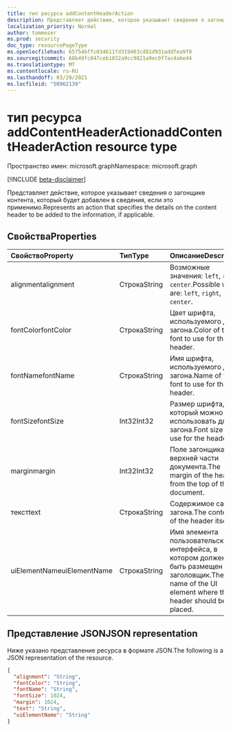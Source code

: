 ```yaml
---
title: тип ресурса addContentHeaderAction
description: Представляет действие, которое указывает сведения о загонщике контента, который будет добавлен в сведения, если это применимо.
localization_priority: Normal
author: tommoser
ms.prod: security
doc_type: resourcePageType
ms.openlocfilehash: 65754bffc034611fd319403cd81d931addfea9f0
ms.sourcegitcommit: 68b49fc847ceb1032a9cc9821a9ec0f7ac4abe44
ms.translationtype: MT
ms.contentlocale: ru-RU
ms.lasthandoff: 03/20/2021
ms.locfileid: "50962139"
---
```

# <a name="addcontentheaderaction-resource-type"></a><span data-ttu-id="b53b2-103">тип ресурса addContentHeaderAction</span><span class="sxs-lookup"><span data-stu-id="b53b2-103">addContentHeaderAction resource type</span></span>

<span data-ttu-id="b53b2-104">Пространство имен: microsoft.graph</span><span class="sxs-lookup"><span data-stu-id="b53b2-104">Namespace: microsoft.graph</span></span>

[!INCLUDE [beta-disclaimer](../../includes/beta-disclaimer.md)]

<span data-ttu-id="b53b2-105">Представляет действие, которое указывает сведения о загонщике контента, который будет добавлен в сведения, если это применимо.</span><span class="sxs-lookup"><span data-stu-id="b53b2-105">Represents an action that specifies the details on the content header to be added to the information, if applicable.</span></span>

## <a name="properties"></a><span data-ttu-id="b53b2-106">Свойства</span><span class="sxs-lookup"><span data-stu-id="b53b2-106">Properties</span></span>

| <span data-ttu-id="b53b2-107">Свойство</span><span class="sxs-lookup"><span data-stu-id="b53b2-107">Property</span></span>      | <span data-ttu-id="b53b2-108">Тип</span><span class="sxs-lookup"><span data-stu-id="b53b2-108">Type</span></span>   | <span data-ttu-id="b53b2-109">Описание</span><span class="sxs-lookup"><span data-stu-id="b53b2-109">Description</span></span>                                                   |
| :------------ | :----- | :------------------------------------------------------------ |
| <span data-ttu-id="b53b2-110">alignment</span><span class="sxs-lookup"><span data-stu-id="b53b2-110">alignment</span></span>     | <span data-ttu-id="b53b2-111">Строка</span><span class="sxs-lookup"><span data-stu-id="b53b2-111">String</span></span> | <span data-ttu-id="b53b2-112">Возможные значения: `left`, `right`, `center`.</span><span class="sxs-lookup"><span data-stu-id="b53b2-112">Possible values are: `left`, `right`, `center`.</span></span>               |
| <span data-ttu-id="b53b2-113">fontColor</span><span class="sxs-lookup"><span data-stu-id="b53b2-113">fontColor</span></span>     | <span data-ttu-id="b53b2-114">Строка</span><span class="sxs-lookup"><span data-stu-id="b53b2-114">String</span></span> | <span data-ttu-id="b53b2-115">Цвет шрифта, используемого для загона.</span><span class="sxs-lookup"><span data-stu-id="b53b2-115">Color of the font to use for the header.</span></span>                      |
| <span data-ttu-id="b53b2-116">fontName</span><span class="sxs-lookup"><span data-stu-id="b53b2-116">fontName</span></span>      | <span data-ttu-id="b53b2-117">Строка</span><span class="sxs-lookup"><span data-stu-id="b53b2-117">String</span></span> | <span data-ttu-id="b53b2-118">Имя шрифта, используемого для загона.</span><span class="sxs-lookup"><span data-stu-id="b53b2-118">Name of the font to use for the header.</span></span>                       |
| <span data-ttu-id="b53b2-119">fontSize</span><span class="sxs-lookup"><span data-stu-id="b53b2-119">fontSize</span></span>      | <span data-ttu-id="b53b2-120">Int32</span><span class="sxs-lookup"><span data-stu-id="b53b2-120">Int32</span></span>  | <span data-ttu-id="b53b2-121">Размер шрифта, который можно использовать для загона.</span><span class="sxs-lookup"><span data-stu-id="b53b2-121">Font size to use for the header.</span></span>                              |
| <span data-ttu-id="b53b2-122">margin</span><span class="sxs-lookup"><span data-stu-id="b53b2-122">margin</span></span>        | <span data-ttu-id="b53b2-123">Int32</span><span class="sxs-lookup"><span data-stu-id="b53b2-123">Int32</span></span>  | <span data-ttu-id="b53b2-124">Поле загонщика в верхней части документа.</span><span class="sxs-lookup"><span data-stu-id="b53b2-124">The margin of the header from the top of the document.</span></span>        |
| <span data-ttu-id="b53b2-125">текст</span><span class="sxs-lookup"><span data-stu-id="b53b2-125">text</span></span>          | <span data-ttu-id="b53b2-126">Строка</span><span class="sxs-lookup"><span data-stu-id="b53b2-126">String</span></span> | <span data-ttu-id="b53b2-127">Содержимое самого загона.</span><span class="sxs-lookup"><span data-stu-id="b53b2-127">The contents of the header itself.</span></span>                            |
| <span data-ttu-id="b53b2-128">uiElementName</span><span class="sxs-lookup"><span data-stu-id="b53b2-128">uiElementName</span></span> | <span data-ttu-id="b53b2-129">Строка</span><span class="sxs-lookup"><span data-stu-id="b53b2-129">String</span></span> | <span data-ttu-id="b53b2-130">Имя элемента пользовательского интерфейса, в котором должен быть размещен заголовщик.</span><span class="sxs-lookup"><span data-stu-id="b53b2-130">The name of the UI element where the header should be placed.</span></span> |

## <a name="json-representation"></a><span data-ttu-id="b53b2-131">Представление JSON</span><span class="sxs-lookup"><span data-stu-id="b53b2-131">JSON representation</span></span>

<span data-ttu-id="b53b2-132">Ниже указано представление ресурса в формате JSON.</span><span class="sxs-lookup"><span data-stu-id="b53b2-132">The following is a JSON representation of the resource.</span></span>

<!-- {
  "blockType": "resource",
  "optionalProperties": [

  ],
  "@odata.type": "microsoft.graph.addContentHeaderAction",
  "baseType": "microsoft.graph.informationProtectionAction"
}-->

```json
{
  "alignment": "String",
  "fontColor": "String",
  "fontName": "String",
  "fontSize": 1024,
  "margin": 1024,
  "text": "String",
  "uiElementName": "String"
}
```

<!-- uuid: 16cd6b66-4b1a-43a1-adaf-3a886856ed98
2019-02-04 14:57:30 UTC -->
<!-- {
  "type": "#page.annotation",
  "description": "addContentHeaderAction resource",
  "keywords": "",
  "section": "documentation",
  "tocPath": ""
}-->

